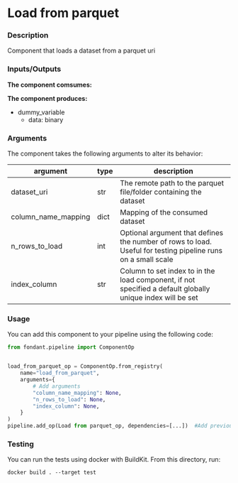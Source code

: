 # Load from parquet

### Description
Component that loads a dataset from a parquet uri

### Inputs/Outputs

**The component comsumes:**

**The component produces:**
- dummy_variable
  - data: binary

### Arguments

The component takes the following arguments to alter its behavior:

| argument | type | description |
| -------- | ---- | ----------- |
| dataset_uri | str | The remote path to the parquet file/folder containing the dataset |
| column_name_mapping | dict | Mapping of the consumed dataset |
| n_rows_to_load | int | Optional argument that defines the number of rows to load. Useful for testing pipeline runs on a small scale |
| index_column | str | Column to set index to in the load component, if not specified a default globally unique index will be set |

### Usage

You can add this component to your pipeline using the following code:

```python
from fondant.pipeline import ComponentOp


load_from_parquet_op = ComponentOp.from_registry(
    name="load_from_parquet",
    arguments={
        # Add arguments
        "column_name_mapping": None,
        "n_rows_to_load": None,
        "index_column": None,
    }
)
pipeline.add_op(Load from parquet_op, dependencies=[...])  #Add previous component as dependency
```

### Testing

You can run the tests using docker with BuildKit. From this directory, run:
```
docker build . --target test
```